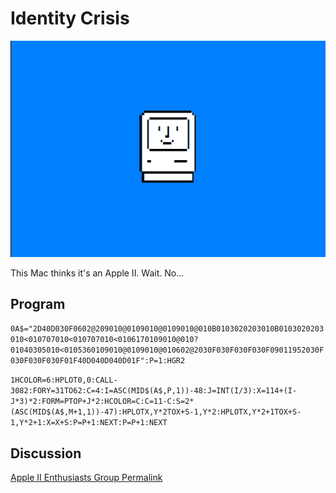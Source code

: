 # Identity Crisis

![image](media/identity-crisis.png "Identity Crisis Screenshot")

This Mac thinks it's an Apple II. Wait. No...

## Program

`0A$="2D40D030F0602@209010@0109010@0109010@010B0103020203010B0103020203010<010707010<010707010<0106170109010@010?01040305010<0105360109010@0109010@010602@2030F030F030F030F09011952030F030F030F030F01F40D040D040D01F":P=1:HGR2`

`1HCOLOR=6:HPLOT0,0:CALL-3082:FORY=31TO62:C=4:I=ASC(MID$(A$,P,1))-48:J=INT(I/3):X=114+(I-J*3)*2:FORM=PTOP+J*2:HCOLOR=C:C=11-C:S=2*(ASC(MID$(A$,M+1,1))-47):HPLOTX,Y*2TOX+S-1,Y*2:HPLOTX,Y*2+1TOX+S-1,Y*2+1:X=X+S:P=P+1:NEXT:P=P+1:NEXT`

## Discussion

[Apple II Enthusiasts Group Permalink](https://www.facebook.com/groups/5251478676/posts/10163502202643677/)
